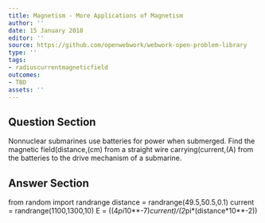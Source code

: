 ```yaml
---
title: Magnetism - More Applications of Magnetism
author: ''
date: 15 January 2018
editor: ''
source: https://github.com/openwebwork/webwork-open-problem-library
type: ''
tags:
- radiuscurrentmagneticfield
outcomes:
- TBD
assets: ''
---
```


## Question Section 

Nonnuclear submarines use batteries for power when submerged.
Find the magnetic field(distance,(cm) from a straight wire carrying(current,(A) from the batteries to the drive mechanism of a submarine.



## Answer Section

from random import randrange
distance = randrange(49.5,50.5,0.1)
current = randrange(1100,1300,10)
E = ((4*pi*10**-7)*current)/(2*pi*(distance*10**-2))